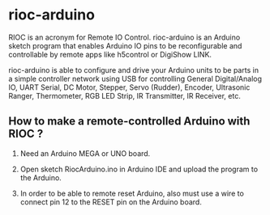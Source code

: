 # rioc-arduino

RIOC is an acronym for Remote IO Control. rioc-arduino is an Arduino sketch program that enables Arduino IO pins to be reconfigurable and controllable by remote apps like h5control or DigiShow LINK. 

rioc-arduino is able to configure and drive your Arduino units to be parts in a simple controller network using USB for controlling General Digital/Analog IO, UART Serial, DC Motor, Stepper, Servo (Rudder), Encoder, Ultrasonic Ranger, Thermometer, RGB LED Strip, IR Transmitter, IR Receiver, etc.


## How to make a remote-controlled Arduino with RIOC ?

1. Need an Arduino MEGA or UNO board.

2. Open sketch RiocArduino.ino in Arduino IDE and upload the program to the Arduino. 

3. In order to be able to remote reset Arduino, also must use a wire to connect pin 12 to the RESET pin on the Arduino board.

